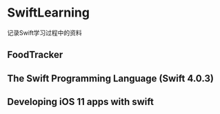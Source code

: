 # SwiftLearning
记录Swift学习过程中的资料


## FoodTracker
## The Swift Programming Language (Swift 4.0.3)
## Developing iOS 11 apps with swift
